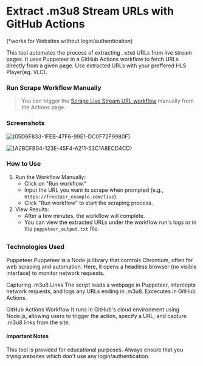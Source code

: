 # Extract .m3u8 Stream URLs with GitHub Actions
(*works for Websites without login/authentication)

This tool automates the process of extracting `.m3u8` URLs from live stream pages. It uses Puppeteer in a GitHub Actions workflow to fetch URLs directly from a given page. Use extracted URLs with your preffered HLS Player(eg. VLC).

### Run Scrape Workflow Manually

> You can trigger the [Scrape Live Stream URL workflow](../../actions/workflows/scrape-live-stream.yml) manually from the Actions page.

### Screenshots
![{05D6F833-1FEB-47F6-99E1-DC0F72F9980F}](https://github.com/user-attachments/assets/85f67166-7f32-4623-9d8e-5d7889156b6b)

![{A2BCFB04-123E-45F4-A211-53C1A8ECD4CD}](https://github.com/user-attachments/assets/d29488fc-9197-4dd7-85d3-d5e567d1e8c1)





### How to Use

1. Run the Workflow Manually:
   - Click on "Run workflow."
   - Input the URL you want to scrape when prompted (e.g., `https://free2air_example.com/live`).
   - Click "Run workflow" to start the scraping process.
2. View Results:
   - After a few minutes, the workflow will complete.
   - You can view the extracted URLs under the workflow run's logs or in the `puppeteer_output.txt` file.
  
##
### Technologies Used
Puppeteer
Puppeteer is a Node.js library that controls Chromium, often for web scraping and automation. Here, it opens a headless browser (no visible interface) to monitor network requests.

Capturing .m3u8 Links
The script loads a webpage in Puppeteer, intercepts network requests, and logs any URLs ending in .m3u8. Excecutes in GitHub Actions.

GitHub Actions Workflow
It runs in GitHub's cloud environment using Node.js, allowing users to trigger the action, specify a URL, and capture .m3u8 links from the site.

#### Important Notes
This tool is provided for educational purposes. Always ensure that you trying websites which don't use any login/authentication.
  



